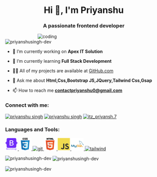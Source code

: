  
<h1 align="center">Hi 👋, I'm Priyanshu</h1>
<h3 align="center">A passionate frontend developer</h3>
<img alt="coding" align="right" width="400" src="https://noclinks.net/assets/img/softwaredev.gif">

<p align="left"> <img src="https://komarev.com/ghpvc/?username=priyanshusingh-dev&label=Profile%20views&color=0e75b6&style=flat" alt="priyanshusingh-dev" /> </p>

- 🔭 I’m currently working on **Apex IT Solution**

- 🌱 I’m currently learning **Full Stack Development**

- 👨‍💻 All of my projects are available at [GitHub.com](GitHub.com)

- 💬 Ask me about **Html,Css,Bootstrap JS,JQuery,Tailwind Css,Gsap**

- 📫 How to reach me **contactpriyanshu0@gmail.com**

<h3 align="left">Connect with me:</h3>
<p align="left">
<a href="https://linkedin.com/in/priyanshu singh" target="blank"><img align="center" src="https://raw.githubusercontent.com/rahuldkjain/github-profile-readme-generator/master/src/images/icons/Social/linked-in-alt.svg" alt="priyanshu singh" height="30" width="40" /></a>
<a href="https://fb.com/priyanshu singh" target="blank"><img align="center" src="https://raw.githubusercontent.com/rahuldkjain/github-profile-readme-generator/master/src/images/icons/Social/facebook.svg" alt="priyanshu singh" height="30" width="40" /></a>
<a href="https://instagram.com/itz_priyansh.7" target="blank"><img align="center" src="https://raw.githubusercontent.com/rahuldkjain/github-profile-readme-generator/master/src/images/icons/Social/instagram.svg" alt="itz_priyansh.7" height="30" width="40" /></a>
</p>

<h3 align="left">Languages and Tools:</h3>
<p align="left"> <a href="https://getbootstrap.com" target="_blank" rel="noreferrer"> <img src="https://raw.githubusercontent.com/devicons/devicon/master/icons/bootstrap/bootstrap-plain-wordmark.svg" alt="bootstrap" width="40" height="40"/> </a> <a href="https://www.w3schools.com/css/" target="_blank" rel="noreferrer"> <img src="https://raw.githubusercontent.com/devicons/devicon/master/icons/css3/css3-original-wordmark.svg" alt="css3" width="40" height="40"/> </a> <a href="https://git-scm.com/" target="_blank" rel="noreferrer"> <img src="https://www.vectorlogo.zone/logos/git-scm/git-scm-icon.svg" alt="git" width="40" height="40"/> </a> <a href="https://www.w3.org/html/" target="_blank" rel="noreferrer"> <img src="https://raw.githubusercontent.com/devicons/devicon/master/icons/html5/html5-original-wordmark.svg" alt="html5" width="40" height="40"/> </a> <a href="https://developer.mozilla.org/en-US/docs/Web/JavaScript" target="_blank" rel="noreferrer"> <img src="https://raw.githubusercontent.com/devicons/devicon/master/icons/javascript/javascript-original.svg" alt="javascript" width="40" height="40"/> </a> <a href="https://www.mysql.com/" target="_blank" rel="noreferrer"> <img src="https://raw.githubusercontent.com/devicons/devicon/master/icons/mysql/mysql-original-wordmark.svg" alt="mysql" width="40" height="40"/> </a> <a href="https://tailwindcss.com/" target="_blank" rel="noreferrer"> <img src="https://www.vectorlogo.zone/logos/tailwindcss/tailwindcss-icon.svg" alt="tailwind" width="40" height="40"/> </a> </p>

<p><img align="left" src="https://github-readme-stats.vercel.app/api/top-langs?username=priyanshusingh-dev&show_icons=true&locale=en&layout=compact" alt="priyanshusingh-dev" /></p>

<p>&nbsp;<img align="center" src="https://github-readme-stats.vercel.app/api?username=priyanshusingh-dev&show_icons=true&locale=en" alt="priyanshusingh-dev" /></p>

<p><img align="center" src="https://github-readme-streak-stats.herokuapp.com/?user=priyanshusingh-dev&" alt="priyanshusingh-dev" /></p>
